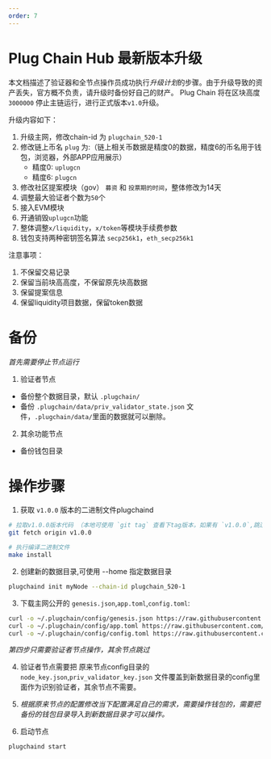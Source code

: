 ```yaml
---
order: 7
---
```


# Plug Chain Hub 最新版本升级

本文档描述了验证器和全节点操作员成功执行*升级计划*的步骤。由于升级导致的资产丢失，官方概不负责，请升级时备份好自己的财产。
Plug Chain 将在区块高度 `3000000` 停止主链运行，进行正式版本`v1.0`升级。


升级内容如下：
1. 升级主网，修改chain-id 为 `plugchain_520-1`
2. 修改链上币名 `plug` 为:（链上相关币数据是精度0的数据，精度6的币名用于钱包，浏览器，外部APP应用展示）
   - 精度0:  `uplugcn`
   - 精度6:  `plugcn`
3. 修改社区提案模块（gov） `募资` 和 `投票期的时间`，整体修改为14天
4. 调整最大验证者个数为`50`个
5. 接入EVM模块
6. 开通销毁`uplugcn`功能
7. 整体调整`x/liquidity`，`x/token`等模块手续费参数
8. 钱包支持两种密钥签名算法 `secp256k1`，`eth_secp256k1`

注意事项：
1. 不保留交易记录
2. 保留当前块高高度，不保留原先块高数据
3. 保留提案信息
4. 保留liquidity项目数据，保留token数据 





# 备份

*首先需要停止节点运行*

1. 验证者节点
 - 备份整个数据目录，默认 `.plugchain/`
 - 备份 `.plugchain/data/priv_validator_state.json` 文件，`.plugchain/data/`里面的数据就可以删除。
 
2. 其余功能节点
 - 备份钱包目录


# 操作步骤 

1. 获取 `v1.0.0` 版本的二进制文件plugchaind

```bash
# 拉取v1.0.0版本代码 （本地可使用 `git tag` 查看下tag版本，如果有 `v1.0.0`,跳过此步骤）
git fetch origin v1.0.0

# 执行编译二进制文件
make install

```

2. 创建新的数据目录,可使用 --home 指定数据目录

```bash
plugchaind init myNode --chain-id plugchain_520-1
```

3. 下载主网公开的 `genesis.json`,`app.toml`,`config.toml`:


```bash 
curl -o ~/.plugchain/config/genesis.json https://raw.githubusercontent.com/oracleNetworkProtocol/plugchain/main/mainnet/v1/genesis.json
curl -o ~/.plugchain/config/app.toml https://raw.githubusercontent.com/oracleNetworkProtocol/plugchain/main/mainnet/v1/app.toml
curl -o ~/.plugchain/config/config.toml https://raw.githubusercontent.com/oracleNetworkProtocol/plugchain/main/mainnet/v1/config.toml
```

*第四步只需要验证者节点操作，其余节点跳过*

4. 验证者节点需要把 原来节点config目录的 `node_key.json`,`priv_validator_key.json` 文件覆盖到新数据目录的config里面作为识别验证者，其余节点不需要。

5. *根据原来节点的配置修改当下配置满足自己的需求，需要操作钱包的，需要把备份的钱包目录导入到新数据目录才可以操作。*


6. 启动节点

```bash
plugchaind start
```

